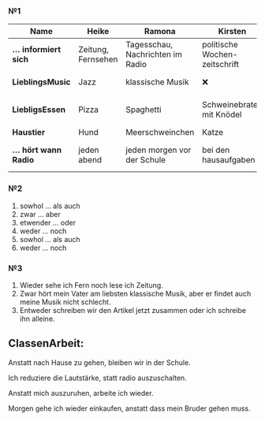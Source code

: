 ### №1



| Name                  | Heike              | Ramona                           | Kirsten                       | Jessica                     | Ute                      |
| --------------------- | ------------------ | -------------------------------- | ----------------------------- | --------------------------- | ------------------------ |
| **… informiert sich** | Zeitung, Fernsehen | Tagesschau, Nachrichten im Radio | politische Wochen-zeitschrift | Tageszeitung                | ❌                        |
| **LieblingsMusic**    | Jazz               | klassische Musik                 | ❌                             | Rock'n'Roll, Country-Musik  | Techno                   |
| **LiebligsEssen**     | Pizza              | Spaghetti                        | Schweinebraten mit Knödel     | Hamburger mit Pommes frites | Würstchen mit Sauerkraut |
| **Haustier**          | Hund               | Meerschweinchen                  | Katze                         | Papagei                     | Fische                   |
| **… hört wann Radio** | jeden abend        | jeden morgen vor der Schule      | bei den hausaufgaben          | Sonntagvormittag            | den ganzen nachmittag    |

### №2

1. sowhol … als auch
2. zwar … aber
3. etwender … oder
4. weder … noch
5. sowhol … als auch
6. weder … noch

### №3

1. Wieder sehe ich Fern noch lese ich Zeitung.
2. Zwar hört mein Vater am liebsten klassische Musik, aber er findet auch meine Musik nicht schlecht.
3. Entweder schreiben wir den Artikel jetzt zusammen oder ich schreibe ihn alleine.



## ClassenArbeit:

Anstatt nach Hause zu gehen, bleiben wir in der Schule.

Ich reduziere die Lautstärke, statt radio auszuschalten.





Anstatt mich auszuruhen, arbeite ich wieder.

Morgen gehe ich wieder einkaufen, anstatt dass mein Bruder gehen muss.